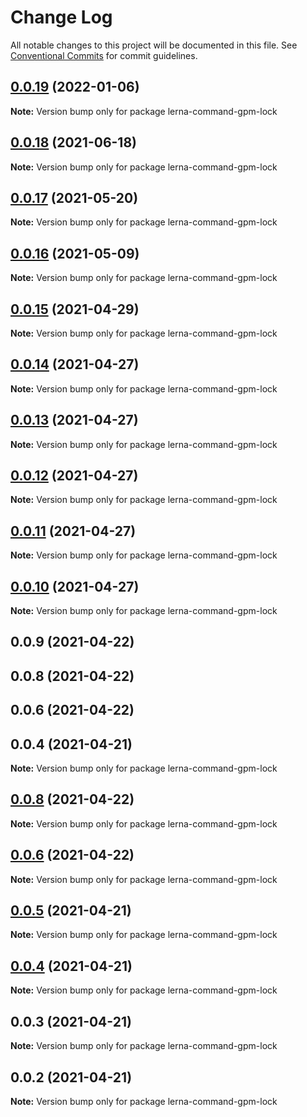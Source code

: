 # Change Log

All notable changes to this project will be documented in this file.
See [Conventional Commits](https://conventionalcommits.org) for commit guidelines.

## [0.0.19](https://github.com/imcuttle/lerna-gpm/compare/lerna-command-gpm-lock@0.0.18...lerna-command-gpm-lock@0.0.19) (2022-01-06)

**Note:** Version bump only for package lerna-command-gpm-lock

## [0.0.18](https://github.com/imcuttle/lerna-commands/compare/lerna-command-gpm-lock@0.0.17...lerna-command-gpm-lock@0.0.18) (2021-06-18)

**Note:** Version bump only for package lerna-command-gpm-lock

## [0.0.17](https://github.com/imcuttle/lerna-commands/compare/lerna-command-gpm-lock@0.0.16...lerna-command-gpm-lock@0.0.17) (2021-05-20)

**Note:** Version bump only for package lerna-command-gpm-lock

## [0.0.16](https://github.com/imcuttle/lerna-commands/compare/lerna-command-gpm-lock@0.0.15...lerna-command-gpm-lock@0.0.16) (2021-05-09)

**Note:** Version bump only for package lerna-command-gpm-lock

## [0.0.15](https://github.com/imcuttle/lerna-commands/compare/lerna-command-gpm-lock@0.0.14...lerna-command-gpm-lock@0.0.15) (2021-04-29)

**Note:** Version bump only for package lerna-command-gpm-lock

## [0.0.14](https://github.com/imcuttle/lerna-commands/compare/lerna-command-gpm-lock@0.0.13...lerna-command-gpm-lock@0.0.14) (2021-04-27)

**Note:** Version bump only for package lerna-command-gpm-lock

## [0.0.13](https://github.com/imcuttle/lerna-commands/compare/lerna-command-gpm-lock@0.0.12...lerna-command-gpm-lock@0.0.13) (2021-04-27)

**Note:** Version bump only for package lerna-command-gpm-lock

## [0.0.12](https://github.com/imcuttle/lerna-commands/compare/lerna-command-gpm-lock@0.0.11...lerna-command-gpm-lock@0.0.12) (2021-04-27)

**Note:** Version bump only for package lerna-command-gpm-lock

## [0.0.11](https://github.com/imcuttle/lerna-commands/compare/lerna-command-gpm-lock@0.0.10...lerna-command-gpm-lock@0.0.11) (2021-04-27)

**Note:** Version bump only for package lerna-command-gpm-lock

## [0.0.10](https://github.com/imcuttle/lerna-commands/compare/lerna-command-gpm-lock@0.0.9...lerna-command-gpm-lock@0.0.10) (2021-04-27)

**Note:** Version bump only for package lerna-command-gpm-lock

## 0.0.9 (2021-04-22)

## 0.0.8 (2021-04-22)

## 0.0.6 (2021-04-22)

## 0.0.4 (2021-04-21)

**Note:** Version bump only for package lerna-command-gpm-lock

## [0.0.8](https://github.com/imcuttle/lerna-commands/compare/v0.0.6...v0.0.8) (2021-04-22)

**Note:** Version bump only for package lerna-command-gpm-lock

## [0.0.6](https://github.com/imcuttle/lerna-commands/compare/v0.0.5...v0.0.6) (2021-04-22)

**Note:** Version bump only for package lerna-command-gpm-lock

## [0.0.5](https://github.com/imcuttle/lerna-commands/compare/v0.0.4...v0.0.5) (2021-04-21)

**Note:** Version bump only for package lerna-command-gpm-lock

## [0.0.4](https://github.com/imcuttle/lerna-commands/compare/v0.0.3...v0.0.4) (2021-04-21)

**Note:** Version bump only for package lerna-command-gpm-lock

## 0.0.3 (2021-04-21)

**Note:** Version bump only for package lerna-command-gpm-lock

## 0.0.2 (2021-04-21)

**Note:** Version bump only for package lerna-command-gpm-lock
